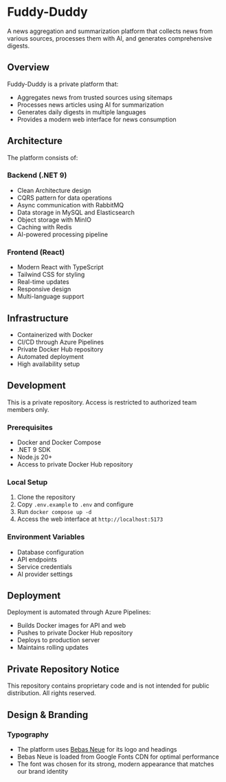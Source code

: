 # Fuddy-Duddy

A news aggregation and summarization platform that collects news from various sources, processes them with AI, and generates comprehensive digests.

## Overview

Fuddy-Duddy is a private platform that:
- Aggregates news from trusted sources using sitemaps
- Processes news articles using AI for summarization
- Generates daily digests in multiple languages
- Provides a modern web interface for news consumption

## Architecture

The platform consists of:

### Backend (.NET 9)
- Clean Architecture design
- CQRS pattern for data operations
- Async communication with RabbitMQ
- Data storage in MySQL and Elasticsearch
- Object storage with MinIO
- Caching with Redis
- AI-powered processing pipeline

### Frontend (React)
- Modern React with TypeScript
- Tailwind CSS for styling
- Real-time updates
- Responsive design
- Multi-language support

## Infrastructure
- Containerized with Docker
- CI/CD through Azure Pipelines
- Private Docker Hub repository
- Automated deployment
- High availability setup

## Development

This is a private repository. Access is restricted to authorized team members only.

### Prerequisites
- Docker and Docker Compose
- .NET 9 SDK
- Node.js 20+
- Access to private Docker Hub repository

### Local Setup
1. Clone the repository
2. Copy `.env.example` to `.env` and configure
3. Run `docker compose up -d`
4. Access the web interface at `http://localhost:5173`

### Environment Variables
- Database configuration
- API endpoints
- Service credentials
- AI provider settings

## Deployment

Deployment is automated through Azure Pipelines:
- Builds Docker images for API and web
- Pushes to private Docker Hub repository
- Deploys to production server
- Maintains rolling updates

## Private Repository Notice

This repository contains proprietary code and is not intended for public distribution. All rights reserved.

## Design & Branding

### Typography
- The platform uses [Bebas Neue](https://fonts.google.com/specimen/Bebas+Neue) for its logo and headings
- Bebas Neue is loaded from Google Fonts CDN for optimal performance
- The font was chosen for its strong, modern appearance that matches our brand identity

